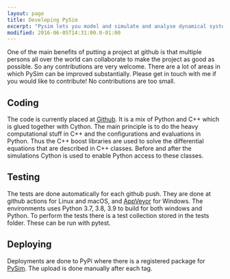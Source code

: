 ```yaml
---
layout: page
title: Developing PySim
excerpt: "Pysim lets you model and simulate and analyse dynamical systems"
modified: 2016-06-05T14:31:00.0-01:00
---
```

One of the main benefits of putting a project at github is that multiple persons all over the world
can collaborate to make the project as good as possible. So any contributions are very welcome. There
are a lot of areas in which PySim can be improved substantially. Please get in touch with me if you would
like to contribute! No contributions are too small.

## Coding
The code is currently placed at [Github](https://github.com/aldebjer/pysim). It is a mix of Python and C++
which is glued together with Cython. The main principle is to do the heavy computational stuff in C++ and
the configurations and evaluations in Python. Thus the C++ boost libraries are used to solve the differential
equations that are described in C++ classes. Before and after the simulations Cython is used to enable Python
access to these classes.

## Testing
The tests are done automatically for each github push. They are done at github actions for Linux and macOS, 
and [AppVeyor](https://ci.appveyor.com/project/aldebjer/pysim) for Windows. The environments uses Python 3.7, 3.8, 3.9 to
build for both windows and Python. To
perform the tests there is a test collection stored in the tests folder. These can be run with pytest.

## Deploying
Deployments are done to PyPi where there is a registered package for [PySim](https://pypi.python.org/pypi/pysim). The
upload is done manually after each tag.
